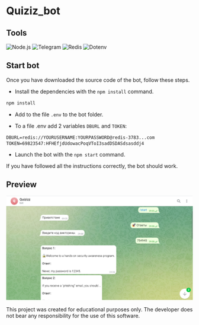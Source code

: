# Quiziz_bot

## Tools

![Node.js](https://img.shields.io/badge/-Node.js-000?style=for-the-badge&logo=Nodedotjs&logoColor=448940)
![Telegram](https://img.shields.io/badge/-Telegram-000?style=for-the-badge&logo=telegram&logoColor=31AADE)
![Redis](https://img.shields.io/badge/-Redis-000?style=for-the-badge&logo=Redis&logoColor=D82B1D)
![Dotenv](https://img.shields.io/badge/-Dotenv-000?style=for-the-badge&logo=Dotenv&logoColor=EDD641)

## Start bot

Once you have downloaded the source code of the bot, follow these steps.

* Install the dependencies with the `npm install` command.

```powershell
npm install
```

* Add to the file `.env` to the bot folder.

* To a file .env add 2 variables `DBURL` and `TOKEN`:

```env
DBURL=redis://YOURUSERNAME:YOURPASSWORD@redis-3783...com
TOKEN=69823547:HFHEfjdUdowacPoqVToI3sadDSDASdsasddj4
```

* Launch the bot with the `npm start` command.

If you have followed all the instructions correctly, the bot should work.

## Preview

![Layout](https://github.com/ManucherKM/quiziz_bot/blob/main/preview/bot.png?raw=true)

This project was created for educational purposes only. The developer does not bear any responsibility for the use of this software.